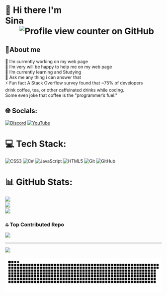 # 💫 Hi there I'm Sina&nbsp;&nbsp;&nbsp;&nbsp;&nbsp;&nbsp;&nbsp;&nbsp;&nbsp;&nbsp;&nbsp;&nbsp;&nbsp;&nbsp;&nbsp;&nbsp;&nbsp;&nbsp;&nbsp;&nbsp;&nbsp;&nbsp;&nbsp;&nbsp;&nbsp;&nbsp;&nbsp;&nbsp;&nbsp;&nbsp;&nbsp;&nbsp;&nbsp;&nbsp;&nbsp;&nbsp;&nbsp;&nbsp;&nbsp;&nbsp;&nbsp;&nbsp;&nbsp;&nbsp;&nbsp;&nbsp;&nbsp;&nbsp;&nbsp;&nbsp;&nbsp;&nbsp;&nbsp;&nbsp;&nbsp;&nbsp;&nbsp;&nbsp;&nbsp;&nbsp;&nbsp;&nbsp;&nbsp;&nbsp;&nbsp;&nbsp;&nbsp;&nbsp;&nbsp;&nbsp;&nbsp;&nbsp;&nbsp;&nbsp;![Profile view counter on GitHub](https://komarev.com/ghpvc/?username=SinaO7)
## 🥨About me
🔭 I’m currently working on my web page<br>🤝 I’m very will be happy to help me on my web page<br>
🌱 I’m currently learning and Studying<br>💬 Ask me any thing i can answer that<br>
⚡ Fun fact A Stack Overflow survey found that ~75% of developers<br>
drink coffee, tea, or other caffeinated drinks while coding.<br>
Some even joke that coffee is the "programmer’s fuel."


## 🌐 Socials:
[![Discord](https://img.shields.io/badge/Discord-%237289DA.svg?logo=discord&logoColor=white)](https://discord.gg/https://discord.gg/9nkwtz9egr) [![YouTube](https://img.shields.io/badge/YouTube-%23FF0000.svg?logo=YouTube&logoColor=white)](https://youtube.com/@https://www.youtube.com/@Sina0-7) 

# 💻 Tech Stack:
![CSS3](https://img.shields.io/badge/css3-%231572B6.svg?style=flat&logo=css3&logoColor=white) ![C#](https://img.shields.io/badge/c%23-%23239120.svg?style=flat&logo=csharp&logoColor=white) ![JavaScript](https://img.shields.io/badge/javascript-%23323330.svg?style=flat&logo=javascript&logoColor=%23F7DF1E) ![HTML5](https://img.shields.io/badge/html5-%23E34F26.svg?style=flat&logo=html5&logoColor=white) ![Git](https://img.shields.io/badge/git-%23F05033.svg?style=flat&logo=git&logoColor=white) ![GitHub](https://img.shields.io/badge/github-%23121011.svg?style=flat&logo=github&logoColor=white)
# 📊 GitHub Stats:
![](https://github-readme-stats.vercel.app/api?username=SinaO7&theme=dark&hide_border=false&include_all_commits=false&count_private=false)<br/>
![](https://nirzak-streak-stats.vercel.app/?user=SinaO7&theme=dark&hide_border=false)<br/>
![](https://github-readme-stats.vercel.app/api/top-langs/?username=SinaO7&theme=dark&hide_border=false&include_all_commits=false&count_private=false&layout=compact)

### 🔝 Top Contributed Repo
![](https://github-contributor-stats.vercel.app/api?username=SinaO7&limit=5&theme=dark&combine_all_yearly_contributions=true)

---
[![](https://visitcount.itsvg.in/api?id=SinaO7&icon=0&color=0)](https://visitcount.itsvg.in)

<picture>
  <source media="(prefers-color-scheme: dark)" srcset="https://raw.githubusercontent.com/SinaO7/SinaO7/output/github-snake-dark.svg" />
  <source media="(prefers-color-scheme: light)" srcset="https://raw.githubusercontent.com/SinaO7/SinaO7/output/github-snake.svg" />
  <img alt="github-snake" src="https://raw.githubusercontent.com/SinaO7/SinaO7/output/github-snake.svg" />
</picture>

